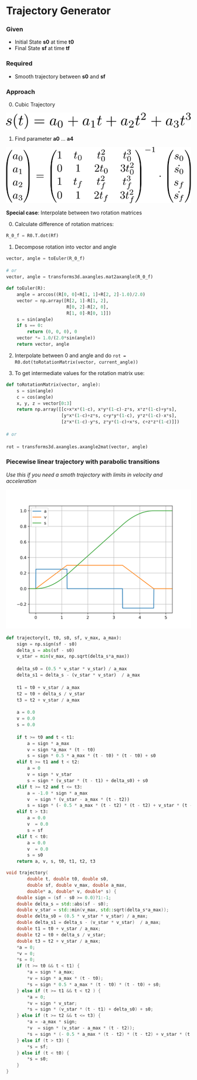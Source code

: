 
# Trajectory Generator

### Given

* Initial State **s0** at time **t0**
* Final State **sf** at time **tf**

### Required

* Smooth trajectory between **s0** and **sf**

### Approach

0. Cubic Trajectory

![Cubic Trajectory Image](./images/cubic-trajectory.svg)

1. Find parameter **a0** ... **a4**

![Cubic Trajectory Solution 1 Image](./images/cubic-trajectory-1.svg)

**Special case**: Interpolate between two rotation matrices

0. Calculate difference of rotation matrices:

```python
R_0_f = R0.T.dot(Rf)
```

1. Decompose rotation into vector and angle 

```python
vector, angle = toEuler(R_0_f)

# or
vector, angle = transforms3d.axangles.mat2axangle(R_0_f)
```

```python
def toEuler(R):
    angle = arccos((R[0, 0]+R[1, 1]+R[2, 2]-1.0)/2.0)
    vector = np.array([R[2, 1]-R[1, 2],
                       R[0, 2]-R[2, 0],
                       R[1, 0]-R[0, 1]])
    s = sin(angle)
    if s == 0:
        return (0, 0, 0), 0
    vector *= 1.0/(2.0*sin(angle))
    return vector, angle
```

2. Interpolate between 0 and angle and do `rot = R0.dot(toRotationMatrix(vector, current_angle))`

3. To get intermediate values for the rotation matrix use:

```python
def toRotationMatrix(vector, angle):
    s = sin(angle)
    c = cos(angle)
    x, y, z = vector[0:3]
    return np.array([[c+x*x*(1-c), x*y*(1-c)-z*s, x*z*(1-c)+y*s],
                     [y*x*(1-c)+z*s, c+y*y*(1-c), y*z*(1-c)-x*s],
                     [z*x*(1-c)-y*s, z*y*(1-c)+x*s, c+z*z*(1-c)]])

# or

rot = transforms3d.axangles.axangle2mat(vector, angle)
```

### Piecewise linear trajectory with parabolic transitions

*Use this if you need a smoth trajectory with limits in velocity and acceleration*

![Cubic Trajectory Image](./images/traj.svg)

```python
def trajectory(t, t0, s0, sf, v_max, a_max):
    sign = np.sign(sf - s0)
    delta_s = abs(sf - s0)
    v_star = min(v_max, np.sqrt(delta_s*a_max))

    delta_s0 = (0.5 * v_star * v_star) / a_max
    delta_s1 = delta_s - (v_star * v_star)  / a_max

    t1 = t0 + v_star / a_max
    t2 = t0 + delta_s / v_star
    t3 = t2 + v_star / a_max

    a = 0.0
    v = 0.0
    s = 0.0

    if t >= t0 and t < t1:
        a = sign * a_max
        v = sign *a_max * (t - t0)
        s = sign * 0.5 * a_max * (t - t0) * (t - t0) + s0
    elif t >= t1 and t < t2:
        a = 0
        v = sign * v_star
        s = sign * (v_star * (t - t1) + delta_s0) + s0
    elif t >= t2 and t <= t3:
        a = -1.0 * sign * a_max
        v  = sign * (v_star - a_max * (t - t2))
        s = sign * (- 0.5 * a_max * (t - t2) * (t - t2) + v_star * (t - t2) + delta_s0 + delta_s1) + s0
    elif t > t3:
        a = 0.0
        v  = 0.0
        s = sf
    elif t < t0:
        a = 0.0
        v  = 0.0
        s = s0        
    return a, v, s, t0, t1, t2, t3
```

```cpp
void trajectory(
        double t, double t0, double s0,
        double sf, double v_max, double a_max,
        double* a, double* v, double* s) {
    double sign = (sf - s0 >= 0.0)?1:-1;
    double delta_s = std::abs(sf - s0);
    double v_star = std::min(v_max, std::sqrt(delta_s*a_max));
    double delta_s0 = (0.5 * v_star * v_star) / a_max;
    double delta_s1 = delta_s - (v_star * v_star)  / a_max;
    double t1 = t0 + v_star / a_max;
    double t2 = t0 + delta_s / v_star;
    double t3 = t2 + v_star / a_max;
    *a = 0;
    *v = 0;
    *s = 0;
    if (t >= t0 && t < t1) {
        *a = sign * a_max;
        *v = sign * a_max * (t - t0);
        *s = sign * 0.5 * a_max * (t - t0) * (t - t0) + s0;
    } else if (t >= t1 && t < t2 ) {
        *a = 0;
        *v = sign * v_star;
        *s = sign * (v_star * (t - t1) + delta_s0) + s0;
    } else if (t >= t2 && t <= t3) {
        *a = -a_max * sign;
        *v  = sign * (v_star - a_max * (t - t2));
        *s = sign * (- 0.5 * a_max * (t - t2) * (t - t2) + v_star * (t - t2) + delta_s0 + delta_s1) + s0;
    } else if (t > t3) {
        *s = sf;
    } else if (t < t0) {
        *s = s0;
    }
}
```
